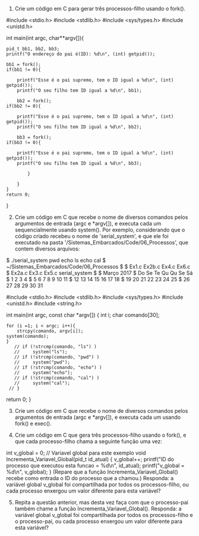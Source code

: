 1. Crie um código em C para gerar três processos-filho usando o fork().

#include <stdio.h>
#include <stdlib.h>
#include <sys/types.h>
#include <unistd.h>

int main(int argc, char**argv[]){

	pid_t bb1, bb2, bb3;
	printf("O endereço do pai é(ID): %d\n", (int) getpid());
	
	bb1 = fork();
	if(bb1 != 0){
	
		printf("Esse é o pai supremo, tem o ID igual a %d\n", (int) getpid());
		printf("O seu filho tem ID igual a %d\n", bb1);

		bb2 = fork();
	if(bb2 != 0){
	
		printf("Esse é o pai supremo, tem o ID igual a %d\n", (int) getpid());
		printf("O seu filho tem ID igual a %d\n", bb2);
		
		bb3 = fork();
	if(bb3 != 0){
	
		printf("Esse é o pai supremo, tem o ID igual a %d\n", (int) getpid());
		printf("O seu filho tem ID igual a %d\n", bb3);	
		
			}

		}
	}
	return 0;
}


2. Crie um código em C que recebe o nome de diversos comandos pelos argumentos de entrada (argc e *argv[]), e executa cada um sequencialmente usando system(). Por exemplo, considerando que o código criado recebeu o nome de 'serial_system', e que ele foi executado na pasta '/Sistemas_Embarcados/Code/06_Processos', que contem diversos arquivos:

$ ./serial_system pwd echo ls echo cal
$ ~/Sistemas_Embarcados/Code/06_Processos
$
$ Ex1.c    Ex2b.c   Ex4.c   Ex6.c
$ Ex2a.c   Ex3.c    Ex5.c   serial_system
$
$     Março 2017
$ Do Se Te Qu Qu Se Sá
$           1  2  3  4
$  5  6  7  8  9 10 11
$ 12 13 14 15 16 17 18
$ 19 20 21 22 23 24 25
$ 26 27 28 29 30 31

#include <stdio.h>
#include <stdlib.h>
#include <sys/types.h>
#include <unistd.h>
#include <string.h>

int main(int argc, const char *argv[])
{
    int i;
    char comando[30];

    for (i =1; i < argc; i++){
        strcpy(comando, argv[i]);
	system(comando);
	}
       // if (!strcmp(comando, "ls") )
       //     system("ls");
       // if (!strcmp(comando, "pwd") )
       //     system("pwd");
       // if (!strcmp(comando, "echo") )
       //     system("echo");
       // if (!strcmp(comando, "cal") )
       //     system("cal");
  	 // }
   return 0;
}


3. Crie um código em C que recebe o nome de diversos comandos pelos argumentos de entrada (argc e *argv[]), e executa cada um usando fork() e exec().

4. Crie um código em C que gera três processos-filho usando o fork(), e que cada processo-filho chama a seguinte função uma vez:

int v_global = 0; // Variavel global para este exemplo
void Incrementa_Variavel_Global(pid_t id_atual)
{
	v_global++;
	printf("ID do processo que executou esta funcao = %d\n", id_atual);
	printf("v_global = %d\n", v_global);
}
(Repare que a função Incrementa_Variavel_Global() recebe como entrada o ID do processo que a chamou.) Responda: a variável global v_global foi compartilhada por todos os processos-filho, ou cada processo enxergou um valor diferente para esta variável?

5. Repita a questão anterior, mas desta vez faça com que o processo-pai também chame a função Incrementa_Variavel_Global(). Responda: a variável global v_global foi compartilhada por todos os processos-filho e o processo-pai, ou cada processo enxergou um valor diferente para esta variável?
